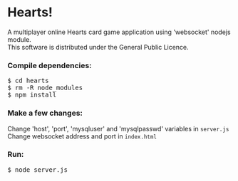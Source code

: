 Hearts!
=======

A multiplayer online Hearts card game application using 'websocket' nodejs module.<br>
This software is distributed under the General Public Licence.

<h3>Compile dependencies:</h3>

<pre>
$ cd hearts
$ rm -R node_modules
$ npm install
</pre>

<h3>Make a few changes:</h3>

Change 'host', 'port', 'mysqluser' and 'mysqlpasswd' variables in <code>server.js</code><br>
Change websocket address and port in <code>index.html</code>

<h3>Run:</h3>

<pre>
$ node server.js
</pre>
